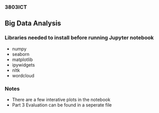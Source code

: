 ### 3803ICT
## Big Data Analysis
### Libraries needed to install before running Jupyter notebook
* numpy
* seaborn
* matplotlib
* ipywidgets
* nltk
* wordcloud

### Notes
* There are a few interative plots in the notebook
* Part 3 Evaluation can be found in a seperate file


